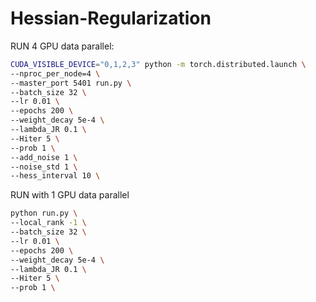 # Hessian-Regularization



RUN 4 GPU data parallel:

```bash
CUDA_VISIBLE_DEVICE="0,1,2,3" python -m torch.distributed.launch \
--nproc_per_node=4 \
--master_port 5401 run.py \
--batch_size 32 \
--lr 0.01 \
--epochs 200 \
--weight_decay 5e-4 \
--lambda_JR 0.1 \
--Hiter 5 \
--prob 1 \
--add_noise 1 \
--noise_std 1 \
--hess_interval 10 \
```





RUN with 1 GPU data parallel

```bash
python run.py \
--local_rank -1 \
--batch_size 32 \
--lr 0.01 \
--epochs 200 \
--weight_decay 5e-4 \
--lambda_JR 0.1 \
--Hiter 5 \
--prob 1 \
```

